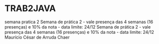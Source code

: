 # TRAB2JAVA
semana pratica 2
Semana de prática 2 - vale presença das 4 semanas (16 presenças) e 10% da nota - data limite: 24/12
Semana de prática 2 - vale presença das 4 semanas (16 presenças) e 10% da nota - data limite:  24/12
Maurício César de Arruda Chaer
